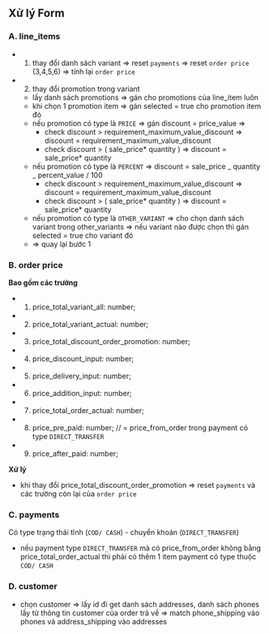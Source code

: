 ## Xử lý Form

### A. line_items

- 1. thay đổi danh sách variant => reset `payments` => reset `order price` (3,4,5,6) => tính lại `order price`
- 2. thay đổi promotion trong variant
  - lấy danh sách promotions => gán cho promotions của line_item luôn
  - khi chọn 1 promotion item => gán selected = true cho promotion item đó
  - nếu promotion có type là `PRICE` => gán discount = price_value =>
    - check discount > requirement_maximum_value_discount => discount = requirement_maximum_value_discount
    - check discount > ( sale_price* quantity ) => discount = sale_price* quantity
  - nếu promotion có type là `PERCENT` => discount = sale_price _ quantity _ percent_value / 100
    - check discount > requirement_maximum_value_discount => discount = requirement_maximum_value_discount
    - check discount > ( sale_price* quantity ) => discount = sale_price* quantity
  - nếu promotion có type là `OTHER_VARIANT` => cho chọn danh sách variant trong other_variants => nếu variant nào được chọn thì gán selected = true cho variant đó
  - => quay lại bước 1

### B. order price

**Bao gồm các trường**

<!-- 1. giá tiền của sản phẩm chưa được giảm giá -->

- 1. price_total_variant_all: number;
  <!-- 2. giá tiền của sản phẩm đã được giảm giá -->
- 2. price_total_variant_actual: number;
  <!-- 3. giá tiền của khuyến mãi đơn hàng -->
- 3. price_total_discount_order_promotion: number;
  <!-- 4. giá tiền của ô nhập giảm giá -->
- 4. price_discount_input: number;
  <!-- 5. giá tiền của ô chi phí vận chuyển -->
- 5. price_delivery_input: number;
  <!-- 6. giá tiền của ô phụ thu -->
- 6. price_addition_input: number;
  <!-- 7. giá tiền của 2-3-4+5+6 -->
- 7. price_total_order_actual: number;
  <!-- 8. giá tiền chuyển khoản -->
- 8. price_pre_paid: number; // = price_from_order trong payment có type `DIRECT_TRANSFER`
  <!-- 9. giá tiền thanh toán cuối cùng sau khi chuyển khoản = 7-8 -->
- 9. price_after_paid: number;

**Xử lý**

- khi thay đổi price_total_discount_order_promotion => reset `payments` và các trường còn lại của `order price`

### C. payments

Có type trạng thái tĩnh (`COD/ CASH`) - chuyển khoản (`DIRECT_TRANSFER`)

- nếu payment type `DIRECT_TRANSFER` mà có price_from_order không bằng price_total_order_actual thì phải có thêm 1 item payment có type thuộc `COD/ CASH`

### D. customer

- chọn customer => lấy id đi get danh sách addresses, danh sách phones lấy từ thông tin customer của order trả về
  => match phone_shipping vào phones và address_shipping vào addresses
